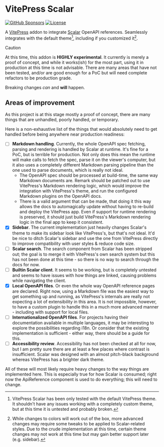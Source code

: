 # VitePress Scalar
[![GitHub Sponsors](https://img.shields.io/badge/GitHub%20Sponsors-support%20me-EA4AAA?style=flat-square)](https://github.com/sponsors/cyyynthia)
[![License](https://img.shields.io/github/license/cyyynthia/vite-plugin-magical-svg.svg?style=flat-square)](https://github.com/cyyynthia/vite-plugin-magical-svg/blob/mistress/LICENSE)

A [VitePress](https://vitepress.dev/) addon to integrate [Scalar](https://github.com/scalar/scalar) OpenAPI references.
Seamlessly integrates with the default theme[^vp-theme], including if you customized it[^vp-theme-customization].

[^vp-theme]: VitePress Scalar has been only tested with the default VitePress theme. It shouldn't have any issues
working with a completely custom theme, but at this time it is untested and probably broken.

[^vp-theme-customization]: While changes to colors will work out of the box, more advanced changes may require some
tweaks to be applied to Scalar-related styles. Due to the crude implementation at this time, certain theme changes may
not work at this time but may gain better support later (e.g. sidebar).

> [!CAUTION]
> At this time, this addon is **HIGHLY experimental**. It currently is merely a proof of concept, and while it
> works(ish) for the most part, using it in production at this time is not advisable. There are many areas that
> have not been tested, and/or are good enough for a PoC but will need complete refactors to be production grade.
>
> Breaking changes *can* and **will** happen.

## Areas of improvement
As this project is at this stage mostly a proof of concept, there are many things that are unhandled, poorly handled,
or temporary.

Here is a non-exhaustive list of the things that would absolutely need to get handled before being anywhere near
production readiness:

- [ ] **Markdown handling**. Currently, the whole OpenAPI spec fetching, parsing and rendering is handled by Scalar at
  runtime. It's fine for a PoC, but is terrible for production. Not only does this mean the runtime will make calls to
  fetch the spec, parse it on the viewer's computer, but it also uses a completely different Markdown parsing pipeline
  than the one used to parse documents, which is really not ideal.
  - The OpenAPI spec should be processed at build-time, the same way Markdown documents are. Remark should be patched
    out to use VitePress's Markdown rendering logic, which would improve the integration with VitePress's theme, and
    run the configured Markdown plugins on the OpenAPI docs.
  - There is a valid argument that can be made, that doing it this way allows the docs to automagically update without
    having to re-build and deploy the VitePress app. Even if support for runtime rendering is preserved, it should
    just build VitePress's Markdown rendering logic in the final app to keep it consistent.
- [x] **Sidebar**. The current implementation just heavily changes Scalar's theme to make its sidebar look like
  VitePress's, but that's not ideal. It'd be nice to ditch Scalar's sidebar and use the one from VitePress directly to
  improve compatibility with user styles & reduce code size.
- [ ] **Scalar search**. The search component from Scalar has been stripped out; the goal is to merge it with
  VitePress's own search system but this has not been done at this time - so there is no way to search through the
  docs for now.
- [ ] **Builtin Scalar client**. It seems to be working, but is completely untested and seems to have issues with how
  things are linked, causing problems while navigating the client.
- [x] **Local OpenAPI files**. Or even the whole way OpenAPI reference pages are declared. Right now, using a Markdown
  file was the easiest way to get something up and running, as VitePress's internals are really not expecting a lot of
  extensibility in this area. It is not impossible, however, to have a custom plugin to handle this in a much more
  advanced manner - including with support for local files.
- [ ] **Internationalized OpenAPI files**. For projects having their documentation available in multiple languages, it
  may be interesting to explore the possibilities regarding i18n. Or consider that the existing implementation is 
  sufficient - either way, there should be a guide for this.
- [ ] **Accessibility review**. Accessibility has not been checked at all for now, but I am pretty sure there are at
  least a few places where contrast is insufficient. Scalar was designed with an almost pitch-black background whereas
  VitePress has a brighter dark theme.

All of these will most likely require heavy changes to the way things are implemented here. This is especially true
for how Scalar is consumed; right now the ApiReference component is used to do everything; this will need to change.
